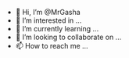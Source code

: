 - 👋 Hi, I’m @MrGasha
- 👀 I’m interested in ...
- 🌱 I’m currently learning ...
- 💞️ I’m looking to collaborate on ...
- 📫 How to reach me ...

<!---
MrGasha/MrGasha is a ✨ special ✨ repository because its `README.md` (this file) appears on your GitHub profile.
You can click the Preview link to take a look at your changes.
--->
